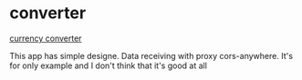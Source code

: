 # converter

[currency converter](https://vvaleri.github.io/converter) 


This app has simple designe. 
Data receiving with proxy cors-anywhere. It's for only example and I don't think that it's good at all

